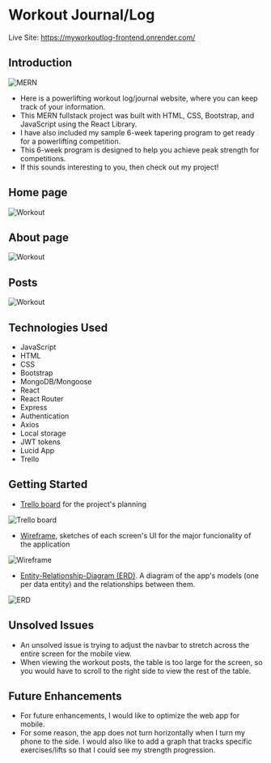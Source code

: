 # Workout Journal/Log

Live Site: https://myworkoutlog-frontend.onrender.com/

## Introduction

![MERN](https://res.cloudinary.com/ddl0mgnds/image/upload/v1680737412/workout/MERN_gntm48.png)

- Here is a powerlifting workout log/journal website, where you can keep track of your information. 
- This MERN fullstack project was built with HTML, CSS, Bootstrap, and JavaScript using the React Library. 
- I have also included my sample 6-week tapering program to get ready for a powerlifting competition. 
- This 6-week program is designed to help you achieve peak strength for competitions. 
- If this sounds interesting to you, then check out my project!

## Home page

![Workout](https://res.cloudinary.com/ddl0mgnds/image/upload/v1680715224/workout/home_ev2aii.jpg)

## About page

![Workout](https://res.cloudinary.com/ddl0mgnds/image/upload/v1680715224/workout/about1_spzakx.jpg)

## Posts

![Workout](https://res.cloudinary.com/ddl0mgnds/image/upload/v1680715223/workout/posts1_feqxat.jpg)

## Technologies Used

- JavaScript
- HTML
- CSS
- Bootstrap
- MongoDB/Mongoose
- React
- React Router
- Express
- Authentication
- Axios
- Local storage
- JWT tokens
- Lucid App
- Trello

## Getting Started

- [Trello board](https://trello.com/invite/b/C6HonRzK/ATTI2dba90d40b2b4cf3fd344bbd15d3f31608073DF5/fs-workout-log) for the project's planning

![Trello board](https://res.cloudinary.com/ddl0mgnds/image/upload/v1680717430/workout/trello_zefh76.jpg)

- [Wireframe](https://lucid.app/lucidchart/a2a2b62a-d19a-495e-ad43-28136ad5dc91/edit?invitationId=inv_398f6ad8-7c33-4790-a97a-554c4a3f3959&page=0_0#), sketches of each screen's UI for the major funcionality of the application

![Wireframe](https://res.cloudinary.com/ddl0mgnds/image/upload/v1680717430/workout/wireframe_vjpdhs.jpg)

- [Entity-Relationship-Diagram (ERD)](https://lucid.app/lucidchart/9687927b-ddae-4c27-9754-b9c16f4a3305/edit?page=0_0&invitationId=inv_efc94f68-efd1-4c90-b622-78f4e17d0ffa#). A diagram of the app's models (one per data entity) and the relationships between them.

![ERD](https://res.cloudinary.com/ddl0mgnds/image/upload/v1680717430/workout/erd_fwyynr.jpg)

## Unsolved Issues

- An unsolved issue is trying to adjust the navbar to stretch across the entire screen for the mobile view. 
- When viewing the workout posts, the table is too large for the screen, so you would have to scroll to the right side to view the rest of the table.

## Future Enhancements

- For future enhancements, I would like to optimize the web app for mobile. 
- For some reason, the app does not turn horizontally when I turn my phone to the side. I would also like to add a graph that tracks specific exercises/lifts so that I could see my strength progression.
